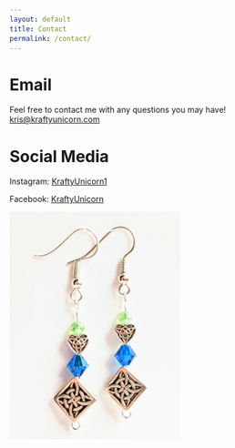 ```yaml
---
layout: default
title: Contact
permalink: /contact/
---
```

<script src="https://kit.fontawesome.com/f8c67e7a1e.js" crossorigin="anonymous"></script>

# Email

Feel free to contact me with any questions you may have!  
<i class="fa-regular fa-envelope fa-xl"></i> [kris@kraftyunicorn.com](mailto:kris@kraftyunicorn.com)





# Social Media

<i class="fa-solid fa-arrow-right"></i> <i class="fa-brands fa-instagram fa-xl"></i> Instagram: <a href="https://www.instagram.com/kraftyunicorn1/" target="_blank" rel="noopener" title="Instagram">KraftyUnicorn1</a>


<i class="fa-solid fa-arrow-right"></i> <i class="fa-brands fa-facebook fa-xl"></i> Facebook: <a href="https://www.facebook.com/KraftyUnicorn" target="_blank" rel="noopener" title="Facebook">KraftyUnicorn</a>


<img src="/images/earringsceltic.jpg" width="300" /> 

